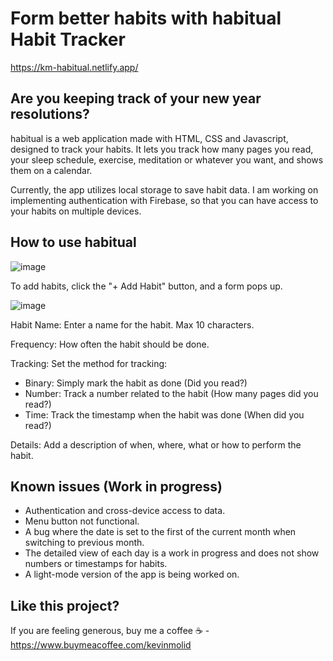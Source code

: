 # Form better habits with habitual Habit Tracker
https://km-habitual.netlify.app/

## Are you keeping track of your new year resolutions? 

habitual is a web application made with HTML, CSS and Javascript, designed to track your habits.
It lets you track how many pages you read, your sleep schedule, exercise, meditation or whatever you want, and shows them on a calendar.

Currently, the app utilizes local storage to save habit data.
I am working on implementing authentication with Firebase, so that you can have access to your habits on multiple devices.

## How to use habitual
![image](https://github.com/KevinMolid/HabitTracker/assets/97530324/3e50df66-1888-4347-bdbc-b26844d3c3ef)

To add habits, click the "+ Add Habit" button, and a form pops up.

![image](https://github.com/KevinMolid/HabitTracker/assets/97530324/4729205d-52fd-486c-bacd-06d330727782)

Habit Name: Enter a name for the habit. Max 10 characters.

Frequency: How often the habit should be done.

Tracking: Set the method for tracking:
* Binary: Simply mark the habit as done (Did you read?)
* Number: Track a number related to the habit (How many pages did you read?)
* Time: Track the timestamp when the habit was done (When did you read?)

Details: Add a description of when, where, what or how to perform the habit.

## Known issues (Work in progress)
* Authentication and cross-device access to data.
* Menu button not functional.
* A bug where the date is set to the first of the current month when switching to previous month.
* The detailed view of each day is a work in progress and does not show numbers or timestamps for habits.
* A light-mode version of the app is being worked on.

## Like this project?
If you are feeling generous, buy me a coffee ☕ - https://www.buymeacoffee.com/kevinmolid

